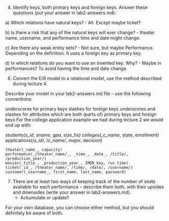 4. Identify keys, both primary keys and foreign keys. Answer these questions (put your answer in lab2-answers.md):

a) Which relations have natural keys? - All. Except maybe ticket?

b) Is there a risk that any of the natural keys will ever change? - theater name, username, and performance time and date might change.

c) Are there any weak entity sets? - Not sure, but maybe Performance. Depending on the definition. It uses a foreign key as primary key.

d) In which relations do you want to use an invented key. Why? - Maybe in performances? To avoid having the time and date change.

6. Convert the E/R model to a relational model, use the method described during lecture 4.

Describe your model in your lab2-answers.md file – use the following conventions:

underscores for primary keys
slashes for foreign keys
underscores and slashes for attributes which are both (parts of) primary keys and foreign keys
For the college application example we had during lecture 2 we would end up with:

students(_s_id_, s*name, gpa, size_hs)
colleges(\_c_name*, state, enrollment)
applications(/_s_id_/, /_c_name_/, _major_, decision)

    theater(_name_, capacity)
    performance(_/theater_name/_, _time_, _date_, /title/, /production_year/)
    movies(_title_, _production_year_, IMDB_key, run_time)
    ticket(_id_, /theater_name/, /time/, /date/, /username/)
    customer(_username_, first_name, last_name, password)

7. There are at least two ways of keeping track of the number of seats available for each performance – describe them both, with their upsides and downsides (write your answer in lab2-answers.md).
   - Ackumulate or update?

For your own database, you can choose either method, but you should definitely be aware of both.
